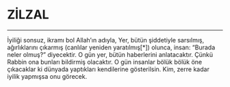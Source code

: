 # ZİLZAL
---
İyiliği sonsuz, ikramı bol Allah’ın adıyla,
Yer, bütün şiddetiyle sarsılmış,
ağırlıklarını çıkarmış (canlılar yeniden yaratılmış[*]) olunca,
insan: “Burada neler olmuş?” diyecektir.
O gün yer, bütün haberlerini anlatacaktır.
Çünkü Rabbin ona bunları bildirmiş olacaktır.
O gün insanlar bölük bölük öne çıkacaklar ki dünyada yaptıkları kendilerine gösterilsin.
Kim, zerre kadar iyilik yapmışsa onu görecek.